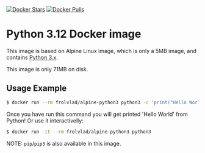 [![Docker Stars](https://img.shields.io/docker/stars/frolvlad/alpine-python3.svg?style=flat-square)](https://hub.docker.com/r/frolvlad/alpine-python3/)
[![Docker Pulls](https://img.shields.io/docker/pulls/frolvlad/alpine-python3.svg?style=flat-square)](https://hub.docker.com/r/frolvlad/alpine-python3/)


Python 3.12 Docker image
========================

This image is based on Alpine Linux image, which is only a 5MB image, and contains
[Python 3.x](https://www.python.org/).

This image is only 71MB on disk.


Usage Example
-------------

```bash
$ docker run --rm frolvlad/alpine-python3 python3 -c 'print("Hello World")'
```

Once you have run this command you will get printed 'Hello World' from Python!  Or use it interactivelly:

```bash
$ docker run -it --rm frolvlad/alpine-python3 python3
```


NOTE: `pip`/`pip3` is also available in this image.
